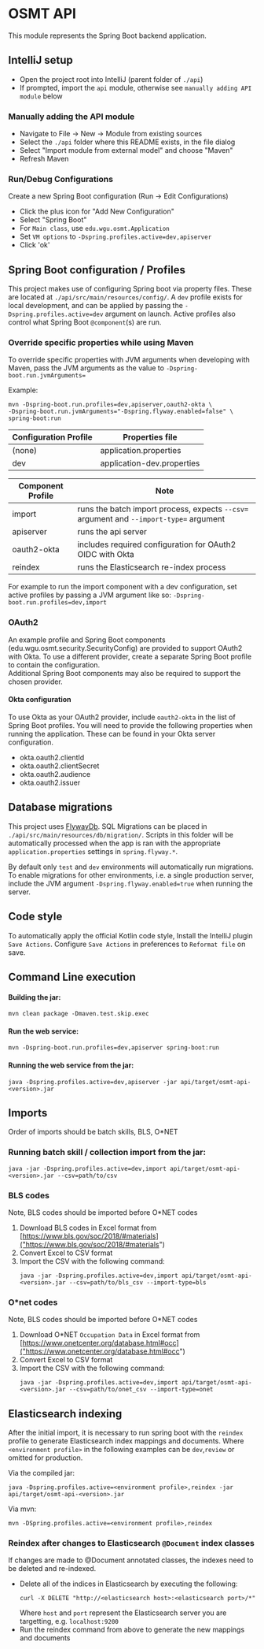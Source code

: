 # OSMT API
This module represents the Spring Boot backend application. 
 
## IntelliJ setup
  * Open the project root into IntelliJ (parent folder of `./api`)
  * If prompted, import the `api` module, otherwise see `manually adding API module` below

### Manually adding the API module
  * Navigate to File -> New -> Module from existing sources
  * Select the `./api` folder where this README exists, in the file dialog
  * Select "Import module from external model" and choose "Maven"
  * Refresh Maven 
    
### Run/Debug Configurations
  Create a new Spring Boot configuration (Run -> Edit Configurations)
  * Click the plus icon for "Add New Configuration"
  * Select "Spring Boot"
  * For `Main class`, use `edu.wgu.osmt.Application`
  * Set `VM options` to `-Dspring.profiles.active=dev,apiserver`
  * Click 'ok'

## Spring Boot configuration / Profiles
This project makes use of configuring Spring boot via property files. These are located at `./api/src/main/resources/config/`. A `dev` profile exists for 
  local development, and can be applied by passing the `-Dspring.profiles.active=dev` argument on launch. Active profiles also control what Spring Boot `@component`(s) are run.
  
### Override specific properties while using Maven
To override specific properties with JVM arguments when developing with Maven, pass the JVM arguments as the value to `-Dspring-boot.run.jvmArguments=`

Example:  
 ```
 mvn -Dspring-boot.run.profiles=dev,apiserver,oauth2-okta \
 -Dspring-boot.run.jvmArguments="-Dspring.flyway.enabled=false" \
 spring-boot:run
```


| Configuration Profile     | Properties file           |
| -----------               | -----------               |
| (none)                    | application.properties    |
| dev                       | application-dev.properties|

| Component Profile         | Note                                                    |
| ---                       | ---                                                     |
| import                    | runs the batch import process, expects `--csv=` argument and `--import-type=` argument | 
| apiserver                 | runs the api server                                     |
| oauth2-okta               | includes required configuration for OAuth2 OIDC with Okta|
| reindex                   | runs the Elasticsearch re-index process |

For example to run the import component with a dev configuration, set active profiles by passing a JVM argument like so:
`-Dspring-boot.run.profiles=dev,import`

### OAuth2 
An example profile and Spring Boot components (edu.wgu.osmt.security.SecurityConfig) are provided to support OAuth2 with Okta. To use a different provider, create a separate Spring Boot profile to contain the configuration.  
Additional Spring Boot components may also be required to support the chosen provider.

#### Okta configuration
To use Okta as your OAuth2 provider, include `oauth2-okta` in the list of Spring Boot profiles. You will need to provide the following properties when running the application. These can be found in your Okta server configuration.
 * okta.oauth2.clientId      
 * okta.oauth2.clientSecret
 * okta.oauth2.audience
 * okta.oauth2.issuer

  
## Database migrations
This project uses [FlywayDb](https://flywaydb.org/). SQL Migrations can be placed in `./api/src/main/resources/db/migration/`.
Scripts in this folder will be automatically processed when the app is ran with the appropriate `application.properties` settings in `spring.flyway.*`. 

By default only `test` and `dev` environments will automatically run migrations. To enable migrations for other environments, i.e. a single production server, include the JVM argument `-Dspring.flyway.enabled=true`
when running the server. 

## Code style
To automatically apply the official Kotlin code style, Install the IntelliJ plugin `Save Actions`. Configure `Save Actions` in preferences to `Reformat file` on save.    

## Command Line execution
#### Building the jar:
```mvn clean package -Dmaven.test.skip.exec```

#### Run the web service:
```mvn -Dspring-boot.run.profiles=dev,apiserver spring-boot:run```

#### Running the web service from the jar:
```java -Dspring.profiles.active=dev,apiserver -jar api/target/osmt-api-<version>.jar```



## Imports
Order of imports should be batch skills, BLS, O*NET

### Running batch skill / collection import from the jar:
```
java -jar -Dspring.profiles.active=dev,import api/target/osmt-api-<version>.jar --csv=path/to/csv    
```
### BLS codes
Note, BLS codes should be imported before O*NET codes
1) Download BLS codes in Excel format from [https://www.bls.gov/soc/2018/#materials]("https://www.bls.gov/soc/2018/#materials")
2) Convert Excel to CSV format
3) Import the CSV with the following command:
    ```
    java -jar -Dspring.profiles.active=dev,import api/target/osmt-api-<version>.jar --csv=path/to/bls_csv --import-type=bls    
    ```

### O*net codes
Note, BLS codes should be imported before O*NET codes
1) Download O*NET `Occupation Data` in Excel format from [https://www.onetcenter.org/database.html#occ]("https://www.onetcenter.org/database.html#occ")
2) Convert Excel to CSV format
3) Import the CSV with the following command:
    ```
    java -jar -Dspring.profiles.active=dev,import api/target/osmt-api-<version>.jar --csv=path/to/onet_csv --import-type=onet    
    ```

## Elasticsearch indexing
After the initial import, it is necessary to run spring boot with the `reindex` profile to generate Elasticsearch index mappings and documents. Where `<environment profile>` in the following examples can be `dev`,`review` or omitted for production. 

Via the compiled jar:
```
java -Dspring.profiles.active=<environment profile>,reindex -jar api/target/osmt-api-<version>.jar 
``` 

Via mvn:
```
mvn -DSpring.profiles.active=<environment profile>,reindex
```

### Reindex after changes to Elasticsearch `@Document` index classes
If changes are made to @Document annotated classes, the indexes need to be deleted and re-indexed. 
* Delete all of the indices in Elasticsearch by executing the following:
    ```
    curl -X DELETE "http://<elasticsearch host>:<elasticsearch port>/*" 
    ``` 
    Where `host` and `port` represent the Elasticsearch server you are targetting, e.g. `localhost:9200` 
* Run the reindex command from above to generate the new mappings and documents
